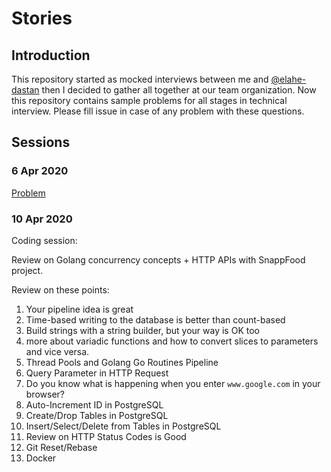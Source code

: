 # Stories

## Introduction

This repository started as mocked interviews between me and [@elahe-dastan](https://github.com/elahe-dastan) then I decided to gather all together at our team organization.
Now this repository contains sample problems for all stages in technical interview.
Please fill issue in case of any problem with these questions.

## Sessions

### 6 Apr 2020

[Problem](./problems/README.md#Shuffle)

### 10 Apr 2020

Coding session:

Review on Golang concurrency concepts + HTTP APIs with SnappFood project.

Review on these points:

1. Your pipeline idea is great
2. Time-based writing to the database is better than count-based
3. Build strings with a string builder, but your way is OK too
4. more about variadic functions and how to convert slices to parameters and vice versa.
5. Thread Pools and Golang Go Routines Pipeline
6. Query Parameter in HTTP Request
7. Do you know what is happening when you enter `www.google.com` in your browser?
8. Auto-Increment ID in PostgreSQL
9. Create/Drop Tables in PostgreSQL
10. Insert/Select/Delete from Tables in PostgreSQL
11. Review on HTTP Status Codes is Good
12. Git Reset/Rebase
13. Docker

